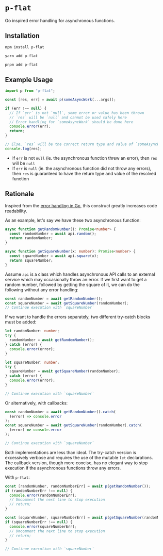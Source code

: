 # `p-flat`

Go inspired error handling for asynchronous functions.

## Installation

```sh
npm install p-flat

yarn add p-flat

pnpm add p-flat
```

## Example Usage

```ts
import p from "p-flat";

const [res, err] = await p(someAsyncWork(...args));

if (err !== null) {
  // If `err` is not `null`, some error or value has been thrown
  // `res` will be `null` and cannot be used safely here
  // Error handling for `someAsyncWork` should be done here
  console.error(err);
  return;
}

// Else, `res` will be the correct return type and value of `someAsyncWork`
console.log(res);
```

- If `err` is not `null` (ie. the asynchronous function threw an error), then `res` will be `null`
- If `err` is `null` (ie. the asynchronous function did not throw any errors), then `res` is guaranteed to have the return type and value of the resolved function

## Rationale

Inspired from the [error handling in Go](https://blog.golang.org/error-handling-and-go), this construct greatly increases code readability.

As an example, let's say we have these two asynchronous function:

```ts
async function getRandomNumber(): Promise<number> {
  const randomNumber = await api.random();
  return randomNumber;
}

async function getSquareNumber(x: number): Promise<number> {
  const squareNumber = await api.square(x);
  return squareNumber;
}
```

Assume `api` is a class which handles asynchronous API calls to an external service which may occasionally throw an error. If we first want to get a random number, followed by getting the square of it, we can do the following without any error handling:

```ts
const randomNumber = await getRandomNumber();
const squareNumber = await getSquareNumber(randomNumber);
// Continue execution with `squareNumber`
```

If we want to handle the errors separately, two different try-catch blocks must be added:

```ts
let randomNumber: number;
try {
  randomNumber = await getRandomNumber();
} catch (error) {
  console.error(error);
}

let squareNumber: number;
try {
  squareNumber = await getSquareNumber(randomNumber);
} catch (error) {
  console.error(error);
}

// Continue execution with `squareNumber`
```

Or alternatively, with callbacks:

```ts
const randomNumber = await getRandomNumber().catch(
  (error) => console.error
);
const squareNumber = await getSquareNumber(randomNumber).catch(
  (error) => console.error
);

// Continue execution with `squareNumber`
```

Both implementations are less than ideal. The try-catch version is excessively verbose and requires the use of the mutable `let` declarations. The callback version, though more concise, has no elegant way to stop execution if the asynchronous functions throw any errors.

With `p-flat`:

```ts
const [randomNumber, randomNumberErr] = await p(getRandomNumber());
if (randomNumberErr !== null) {
  console.error(randomNumberErr);
  // Uncomment the next line to stop execution
  // return;
}

const [squareNumber, squareNumberErr] = await p(getSquareNumber(randomNumber));
if (squareNumberErr !== null) {
  console.error(squareNumberErr);
  // Uncomment the next line to stop execution
  // return;
}

// Continue execution with `squareNumber`
```
